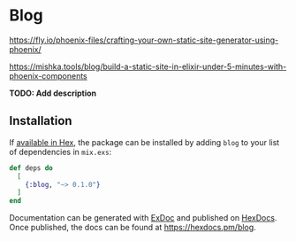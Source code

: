 # Blog

https://fly.io/phoenix-files/crafting-your-own-static-site-generator-using-phoenix/

https://mishka.tools/blog/build-a-static-site-in-elixir-under-5-minutes-with-phoenix-components

**TODO: Add description**

## Installation

If [available in Hex](https://hex.pm/docs/publish), the package can be installed
by adding `blog` to your list of dependencies in `mix.exs`:

```elixir
def deps do
  [
    {:blog, "~> 0.1.0"}
  ]
end
```

Documentation can be generated with [ExDoc](https://github.com/elixir-lang/ex_doc)
and published on [HexDocs](https://hexdocs.pm). Once published, the docs can
be found at <https://hexdocs.pm/blog>.

